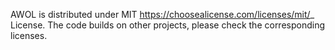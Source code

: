 AWOL is distributed under MIT <https://choosealicense.com/licenses/mit/>_ License. 
The code builds on other projects, please check the corresponding licenses.
